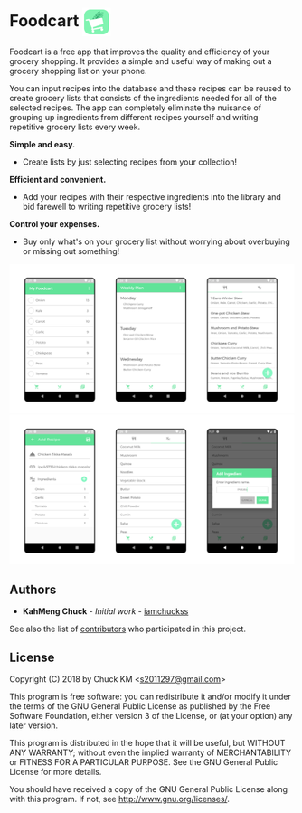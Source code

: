 # Foodcart <img src="images/ic_launcher-web.png" alt="logo" width="50" align="center"/>

Foodcart is a free app that improves the quality and efficiency of your grocery shopping. It provides a simple and useful way of making out a grocery shopping list on your phone. 

You can input recipes into the database and these recipes can be reused to create grocery lists that consists of the ingredients needed for all of the selected recipes. The app can completely eliminate the nuisance of grouping up ingredients from different recipes yourself and writing repetitive grocery lists every week.

**Simple and easy.**
- Create lists by just selecting recipes from your collection!

**Efficient and convenient.**
- Add your recipes with their respective ingredients into the library and bid farewell to writing repetitive grocery lists!

**Control your expenses.**
- Buy only what's on your grocery list without worrying about overbuying or missing out something!

<img src="images/screenshot-group-1.jpg" alt="screenshot 1" width="750">
<img src="images/screenshot-group-2.jpg" alt="screenshot 2" width="750">



## Authors

* **KahMeng Chuck** - *Initial work* - [iamchuckss](https://github.com/iamchuckss)

See also the list of [contributors](https://github.com/iamchuckss/foodcart/contributors) who participated in this project.


## License

Copyright (C) 2018 by Chuck KM <<s2011297@gmail.com>>  

This program is free software: you can redistribute it and/or modify
it under the terms of the GNU General Public License as published by
the Free Software Foundation, either version 3 of the License, or
(at your option) any later version.

This program is distributed in the hope that it will be useful,
but WITHOUT ANY WARRANTY; without even the implied warranty of
MERCHANTABILITY or FITNESS FOR A PARTICULAR PURPOSE.  See the
GNU General Public License for more details.

You should have received a copy of the GNU General Public License
along with this program. If not, see <http://www.gnu.org/licenses/>.
